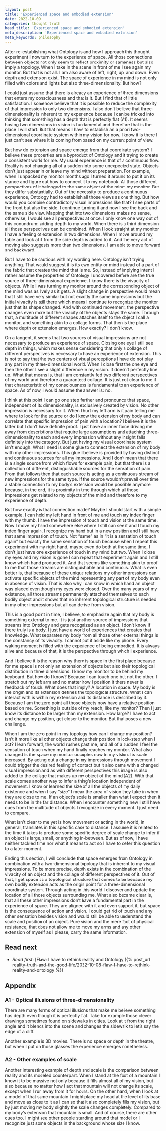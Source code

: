 ```yaml
---
layout: post
title: 'Experienced space and embodied extension'
date: 2022-10-09
categories: thought truth
head_title: 'Experienced space and embodied extension'
meta_description: 'Experienced space and embodied extension'
meta_keywords: philosophy
---
```


After re-establishing what Ontology is and how I approach this thought experiment I now turn to the experience of space. All those connections between objects not only seem to reflect proximity or sameness but also imply a topology. When I take in the scene in front of me I see again my monitor. But that is not all. I am also aware of left, right, up, and down. Even depth and extension exist. The space of experience in my mind is not only filled with colors and lights but also three-dimensionality. But how?

I could just assume that there is already an experience of three dimensions that enters my consciousness and that is it. But I find that of little satisfaction. I somehow believe that it is possible to reduce the complexity of that impression to only two dimensions. I also don’t believe that three-dimensionality is inherent to my experience because I can be tricked into thinking that something has a depth that is perfectly flat (A1). It seems having two dimensions in vision is fundamental and therefore that is the place I will start. But that means I have to establish an a priori two-dimensional coordinate system within my vision for now. I know it is there I just can’t see where it is coming from based on my current point of view.

But how do extension and space emerge from that coordinate system? I believe these properties are a byproduct of Ontology and it trying to create a consistent world for me. My usual experience is that of a continuous flow. Reality is not changing all of a sudden into some unexpected state. Objects don’t just appear in or leave my mind without preparation. For example, when I unpacked my monitor months ago I turned it around to put it on its stance and figure out how to connect it to my notebook. All those different perspectives of it belonged to the same object of the mind: my monitor. But they differ substantially. Out of the necessity to produce a continuous experience, Ontology had to establish all those views as one thing. But how would you combine contradictory visual impressions like that? I see parts of the front but also the side. I continue turning it and now I see the back and the same side view. Mapping that into two dimensions makes no sense, otherwise, I would see all perspectives at once. I only know one way out of this conundrum: adding depth to my world. When there is a third dimension all those perspectives can be combined. When I look straight at my monitor I have a feeling of extension in two dimensions. When I move around my table and look at it from the side depth is added to it. And the very act of moving also suggests more than two dimensions. I am able to move forward and backward.

But I have to be cautious with my wording here. Ontology isn’t trying anything. That would suggest it is its own entity or mind instead of a part of the fabric that creates the mind that is me. So, instead of implying intent I rather assume the properties of Ontology I uncovered before are the true source of three-dimensional experience. I know there is the vivacity of objects. While I was turning my monitor around the corresponding object of the mind was as lively as it gets. A slight change in perspective would mean that I still have very similar but not exactly the same impressions but the initial vivacity is still there which means I continue to recognize the monitor just that its shape changed. And with continued movement, the perspective changes even more but the vivacity of the objects stays the same. Through that, a multitude of different shapes attaches itself to the object I call a monitor, and something akin to a collage forms. That then is the place where depth or extension emerges. How exactly? I don’t know.

On a tangent, it seems that two sources of visual impressions are not necessary to produce an experience of space. Closing one eye I still see depth in things, which makes sense considering that only a collage of different perspectives is necessary to have an experience of extension. This is not to say that the two centers of visual perceptions I have do not play any part in my three-dimensional world. When I close first the one eye and then the other I see a slight difference in my vision. It doesn’t perfectly line up. What that means is, that I am constantly fed two different perspectives of my world and therefore a guaranteed collage. It is just not clear to me if that characteristic of my consciousness is fundamental to an experience of space. As of now, I would assume the answer is: no.

I think at this point I can go one step further and pronounce that space, independent of its dimensionality, is exclusively created by vision. No other impression is necessary for it. When I hurt my left arm is it pain telling me where to look for the source or do I know the extension of my body and can correlate that specific impression of pain with a location? I believe it is the latter but I don’t have definite proof. I just have an inner force driving me away from descriptions that require large assumptions and attaching three-dimensionality to each and every impression without any insight falls definitely into the category. But just having my visual coordinate system isn’t enough. What I need is some glue to connect the extension of my body with my other impressions. This glue I believe is provided by having distinct and continuous sources for all my impressions. And I don’t mean that there is a single source from which flows for example pain, but that there is a collection of different, distinguishable sources for the sensation of pain. From that follows then that each source is acting as a continuous stream of new impressions for the same type. If the source wouldn’t prevail over time a stable connection to my body’s extension would be possible anymore because, in the end, it is proximity in time through which all those impressions get related to my objects of the mind and therefore to my experience of depth.

But how exactly is that connection made? Maybe I should start with a simple example. I can hold my left hand in front of me and touch my index finger with my thumb. I have the impression of touch and vision at the same time. Now I move my hand somewhere else where I still can see it and I touch my index finger again. I recognize my hand but in a new position and I still have that same impression of touch. Not “same” as in “it is a sensation of touch again” but exactly the same sensation of touch because when I repeat this experiment with my right hand, maybe even do both at the same time, I don’t just have one experience of touch in my mind but two. When I close my eyes and my vision is gone I can repeat that experiment again and I still know which hand produced it. And that seems like something akin to proof to me that those streams are distinguishable and continuous. What is even better is, that because of these unique relations my other impressions can activate specific objects of the mind representing any part of my body even in absence of vision. That is also why I can know in which hand an object was placed even though my eyes were closed. Over the many years of my existence, all those streams permanently attached themselves to each bodily object and it shows that no inherent topological structure is needed in my other impressions but all can derive from vision.

This is a good point in time, I believe, to emphasize again that my body is something external to me. It is just another source of impressions that streams into Ontology and gets recognized as an object. I don’t know if there truly is a body. I just have a world of experiences that creates that knowledge. What separates my body from all those other external things is the constancy of its vivacity. I cannot put it aside like my phone. Every waking moment is filled with the experience of being embodied. It is always alive and because of that, it is the perspective through which I experience.

And I believe it is the reason why there is space in the first place because for me space is not only an extension of objects but also their topological distribution in three dimensions. I know my monitor to be behind my keyboard. But how do I know? Because I can touch one but not the other. I stretch out my left arm and no matter how I position it there never is feedback of touch. What does that imply? A location in space. My body is the origin and its extension defines the topological structure. What I can interact with is within my extension and its distance is described by it. Because I am the zero point all those objects now have a relative position based on me. Something is outside of my reach, like my monitor? Then I just know its distance to be larger than my extension. How large? I have to act and change my position, get closer to the monitor. But that poses a new challenge.

When I am the zero point in my topology how can I change my position? Isn’t it more like all other objects change their position in lock-step when I act? I lean forward, the world rushes past me, and all of a sudden I feel the sensation of touch when my hand finally reaches my monitor. What also changed is the space my monitor occupies now in my vision. Its scale increased. By acting out a change in my impressions through movement I could trigger the desired feeling of contact but it also came with a changed visual impression and as with different perspectives this image is also added to the collage that makes up my object of the mind (A2). With that scale comes another way to infer a thing’s location independent of movement. I know or learned the size of all the objects of my daily existence and when I say “size” I mean the area of vision they take in when they are close to me. If an object’s scale is smaller than what I expect then it needs to be in the far distance. When I encounter something new I still have cues from the multitude of objects I recognize in every moment. I just need to compare.

What isn’t clear to me yet is how movement or acting in the world, in general, translates in this specific case to distance. I assume it is related to the time it takes to produce some specific degree of scale change to infer if an object is large, small, or anything in-between. But as of now, I have neither tackled time nor what it means to act so I have to defer this question to a later moment.

Ending this section, I will conclude that space emerges from Ontology in combination with a two-dimensional topology that is inherent to my visual impressions. To be more precise, depth exists in the combination of the vivacity of an object and the collage of different perspectives of it. Out of that, I get space as a topological structure that comes to be because my own bodily extension acts as the origin point for a three-dimensional coordinate system. Through acting in this world I discover and update the location of all those objects surrounding me. What also became clear is, that all these other impressions don’t have a fundamental part in the experience of space. They are aligned with it and even support it, but space is the consequence of action and vision. I could get rid of touch and any other sensation besides vision and would still be able to understand the scale and position of an object. Pure vision and the mere fact of physical resistance, that does not allow me to move my arms and any other extension of myself as I please, carry the same information.

## Read next
* *Read first*: [Flaw: I have to rethink reality and Ontology]({% post_url reality-truth-and-the-good-life/2022-10-08-flaw-I-have-to-rethink-reality-and-ontology %})

## Appendix
### A1 - Optical illusions of three-dimensionality
There are many forms of optical illusions that make me believe something has depth even though it is perfectly flat. Take for example those clever drawings sometimes found on sidewalks in cities. Look at it from the right angle and it blends into the scene and changes the sidewalk to let’s say the edge of a cliff.

Another example is 3D movies. There is no space or depth in the theatre, but when I put on those glasses the experience emerges nonetheless.

### A2 - Other examples of scale
Another interesting example of depth and scale is the comparison between reality and its modeled counterpart. When I stand at the foot of a mountain I know it to be massive not only because it fills almost all of my vision, but also because no matter how I act that mountain will not change its scale, except when I run away from it for hours. On the other hand, when I look at a model of that same mountain I might place my head at the level of its base and move as close to it as I can so that it also completely fills my vision, but by just moving my body slightly the scale changes completely. Compared to my body’s extension that mountain is small. And of course, there are other cues too. I might see other people standing around that model or I recognize just some objects in the background whose size I know. 